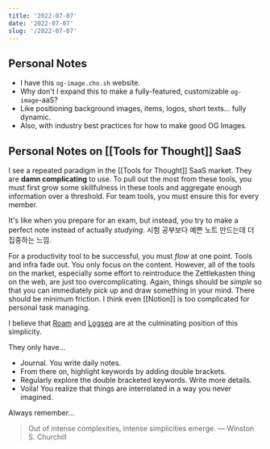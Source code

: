 ```yaml
---
title: '2022-07-07'
date: '2022-07-07'
slug: '/2022-07-07'
---
```


## Personal Notes

- I have this `og-image.cho.sh` website.
- Why don't I expand this to make a fully-featured, customizable `og-image`-aaS?
- Like positioning background images, items, logos, short texts... fully dynamic.
- Also, with industry best practices for how to make good OG Images.

## Personal Notes on [[Tools for Thought]] SaaS

I see a repeated paradigm in the [[Tools for Thought]] SaaS market.
They are **damn complicating** to use.
To pull out the most from these tools, you must first grow some skillfulness in these tools and aggregate enough information over a threshold.
For team tools, you must ensure this for every member.

It's like when you prepare for an exam, but instead, you try to make a perfect note instead of actually _studying_. 시험 공부보다 예쁜 노트 만드는데 더 집중하는 느낌.

For a productivity tool to be successful, you must _flow_ at one point.
Tools and infra fade out.
You only focus on the content.
However, all of the tools on the market, especially some effort to reintroduce the Zettlekasten thing on the web, are just too overcomplicating.
Again, things should be _simple_ so that you can immediately pick up and draw something in your mind.
There should be minimum friction.
I think even [[Notion]] is too complicated for personal task managing.

I believe that [Roam](https://roamresearch.com/) and [Logseq](https://logseq.com/) are at the culminating position of this simplicity.

They only have...

- Journal. You write daily notes.
- From there on, highlight keywords by adding double brackets.
- Regularly explore the double bracketed keywords. Write more details.
- Voila! You realize that things are interrelated in a way you never imagined.

Always remember...

> Out of intense complexities, intense simplicities emerge. — Winston S. Churchill
